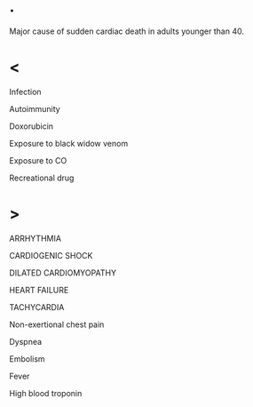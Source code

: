 # .

Major cause of sudden cardiac death in adults younger than 40.

# <

Infection

Autoimmunity

Doxorubicin

Exposure to black widow venom

Exposure to CO

Recreational drug

# >

ARRHYTHMIA

CARDIOGENIC SHOCK

DILATED CARDIOMYOPATHY

HEART FAILURE

TACHYCARDIA

Non-exertional chest pain

Dyspnea

Embolism

Fever

High blood troponin
